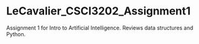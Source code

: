 # LeCavalier_CSCI3202_Assignment1
Assignment 1 for Intro to Artificial Intelligence. Reviews data structures and Python.
